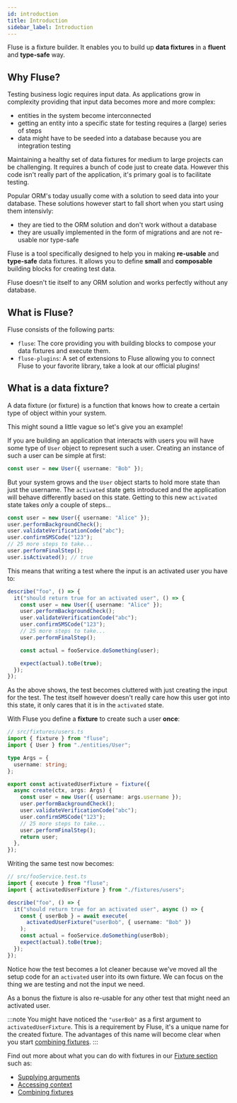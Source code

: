 ```yaml
---
id: introduction
title: Introduction
sidebar_label: Introduction
---
```


Fluse is a fixture builder. It enables you to build up **data fixtures** in a **fluent** and **type-safe** way.

## Why Fluse?

Testing business logic requires input data. As applications grow in complexity providing that input data becomes more and more complex:

- entities in the system become interconnected
- getting an entity into a specific state for testing requires a (large) series of steps
- data might have to be seeded into a database because you are integration testing

Maintaining a healthy set of data fixtures for medium to large projects can be challenging. It requires a bunch of code just to create data. However this code isn't really part of the application, it's primary goal is to facilitate testing.

Popular ORM's today usually come with a solution to seed data into your database. These solutions however start to fall short when you start using them intensivly:

- they are tied to the ORM solution and don't work without a database
- they are usually implemented in the form of migrations and are not re-usable nor type-safe

Fluse is a tool specifically designed to help you in making **re-usable** and **type-safe** data fixtures. It allows you to define **small** and **composable** building blocks for creating test data.

Fluse doesn't tie itself to any ORM solution and works perfectly without any database.

## What is Fluse?

Fluse consists of the following parts:

- `fluse`: The core providing you with building blocks to compose your data fixtures and execute them.
- `fluse-plugins`: A set of extensions to Fluse allowing you to connect Fluse to your favorite library, take a look at our official plugins!

## What is a data fixture?

A data fixture (or fixture) is a function that knows how to create a certain type of object within your system.

This might sound a little vague so let's give you an example!

If you are building an application that interacts with users you will have some type of `User` object to represent such a user. Creating an instance of such a user can be simple at first:

```typescript
const user = new User({ username: "Bob" });
```

But your system grows and the `User` object starts to hold more state than just the username. The `activated` state gets introduced and the application will behave differently based on this state. Getting to this new `activated` state takes _only_ a couple of steps...

```typescript
const user = new User({ username: "Alice" });
user.performBackgroundCheck();
user.validateVerificationCode("abc");
user.confirmSMSCode("123");
// 25 more steps to take...
user.performFinalStep();
user.isActivated(); // true
```

This means that writing a test where the input is an activated user you have to:

```typescript
describe("foo", () => {
  it("should return true for an activated user", () => {
    const user = new User({ username: "Alice" });
    user.performBackgroundCheck();
    user.validateVerificationCode("abc");
    user.confirmSMSCode("123");
    // 25 more steps to take...
    user.performFinalStep();

    const actual = fooService.doSomething(user);

    expect(actual).toBe(true);
  });
});
```

As the above shows, the test becomes cluttered with just creating the input for the test. The test itself however doesn't really care how this user got into this state, it only cares that it is in the `activated` state.

With Fluse you define a **fixture** to create such a user **once**:

```typescript
// src/fixtures/users.ts
import { fixture } from "fluse";
import { User } from "./entities/User";

type Args = {
  username: string;
};

export const activatedUserFixture = fixture({
  async create(ctx, args: Args) {
    const user = new User({ username: args.username });
    user.performBackgroundCheck();
    user.validateVerificationCode("abc");
    user.confirmSMSCode("123");
    // 25 more steps to take...
    user.performFinalStep();
    return user;
  },
});
```

Writing the same test now becomes:

```typescript
// src/fooService.test.ts
import { execute } from "fluse";
import { activatedUserFixture } from "./fixtures/users";

describe("foo", () => {
  it("should return true for an activated user", async () => {
    const { userBob } = await execute(
      activatedUserFixture("userBob", { username: "Bob" })
    );
    const actual = fooService.doSomething(userBob);
    expect(actual).toBe(true);
  });
});
```

Notice how the test becomes a lot cleaner because we've moved all the setup code for an `activated` user into its own fixture. We can focus on the thing we are testing and not the input we need.

As a bonus the fixture is also re-usable for any other test that might need an activated user.

:::note
You might have noticed the `"userBob"` as a first argument to `activatedUserFixture`. This is a requirement by Fluse, it's a unique name for the created fixture. The advantages of this name will become clear when you start [combining fixtures]().
:::

Find out more about what you can do with fixtures in our [Fixture section]() such as:

- [Supplying arguments]()
- [Accessing context]()
- [Combining fixtures]()

